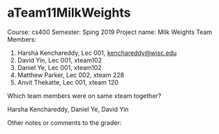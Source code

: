 # aTeam11MilkWeights

Course: cs400
Semester: Sping 2019
Project name: Milk Weights
Team Members:
1. Harsha Kenchareddy, Lec 001, kenchareddy@wisc.edu
2. David Yin, Lec 001, xteam102
3. Daniel Ye, Lec 001, xteam102
4. Matthew Parker, Lec 002, xteam 228
5. Anvit Thekatte, Lec 001, xteam 120

Which team members were on same xteam together?

Harsha Kenchareddy, Daniel Ye, David Yin

Other notes or comments to the grader:

 
